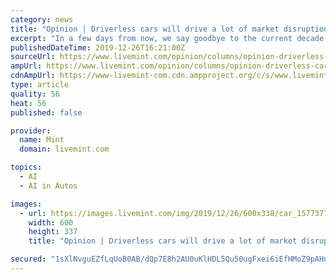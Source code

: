 ```yaml
---
category: news
title: "Opinion | Driverless cars will drive a lot of market disruption in the 2020s"
excerpt: "In a few days from now, we say goodbye to the current decade and welcome the new one with a mix of optimism and trepidation. While many columns on technology will focus on the big tech products ..."
publishedDateTime: 2019-12-26T16:21:00Z
sourceUrl: https://www.livemint.com/opinion/columns/opinion-driverless-cars-will-drive-a-lot-of-market-disruption-in-the-2020s-11577375858037.html
ampUrl: https://www.livemint.com/opinion/columns/opinion-driverless-cars-will-drive-a-lot-of-market-disruption-in-the-2020s/amp-11577375858037.html
cdnAmpUrl: https://www-livemint-com.cdn.ampproject.org/c/s/www.livemint.com/opinion/columns/opinion-driverless-cars-will-drive-a-lot-of-market-disruption-in-the-2020s/amp-11577375858037.html
type: article
quality: 56
heat: 56
published: false

provider:
  name: Mint
  domain: livemint.com

topics:
  - AI
  - AI in Autos

images:
  - url: https://images.livemint.com/img/2019/12/26/600x338/car_1577377218027.jpg
    width: 600
    height: 337
    title: "Opinion | Driverless cars will drive a lot of market disruption in the 2020s"

secured: "1sXlNvguEZfLqUoB0AB/dQp7E8h2AU0uKlHDL5Qu50ugFxei6iEfHMoZ9pAHnBFx95LEp6rVsMi5/mmT1/dd6U/xgFFeqkIpXm4FrAYl2ZDeaueeY31dzQM8Iu+/IWgRnFwFwTXAoxPeuMKqIxEaUeOUr5HyLK957MxG+u9FJVO4sYYxoYNuDYKcj046dE5U5my3KRlXlYDryeTzBBKgl2wkSgl+bNYlG0CgchPbgiF91MpxKCI7zlqqho29ekJBL2iA0DwyN+E5/pgmTik7kd+n1vINL17K9uxUGjGscGE+XEQNfOWA/Rc+JI2KhuHj;DOy3Dqf924yXvCgwymb3OA=="
---
```


